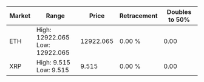 | Market | Range | Price| Retracement | Doubles to 50% |
| --- | --- | --- | --- | --- |
| ETH | High: 12922.065<br />Low: 12922.065 | 12922.065 | 0.00 % | 0.00 |
| XRP | High: 9.515<br />Low: 9.515 | 9.515 | 0.00 % | 0.00 |
